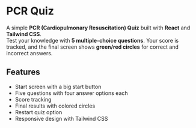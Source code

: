 # PCR Quiz

A simple **PCR (Cardiopulmonary Resuscitation) Quiz** built with **React** and **Tailwind CSS**.  
Test your knowledge with **5 multiple-choice questions**. Your score is tracked, and the final screen shows **green/red circles** for correct and incorrect answers.  

## Features

- Start screen with a big start button
- Five questions with four answer options each
- Score tracking
- Final results with colored circles
- Restart quiz option
- Responsive design with Tailwind CSS
